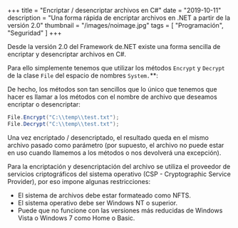 +++
title = "Encriptar / desencriptar archivos en C#"
date = "2019-10-11"
description = "Una forma rápida de encriptar archivos en .NET a partir de la versión 2.0"
thumbnail = "/images/noimage.jpg"
tags = [ "Programación", "Seguridad" ]
+++

Desde la versión 2.0 del Framework de.NET existe una forma sencilla de encriptar y desencriptar
archivos en C#.
	
Para ello simplemente tenemos que utilizar los métodos `Encrypt` y `Decrypt` de la clase
`File` del espacio de nombres `System.`**:

De hecho, los métodos son tan sencillos que lo único que tenemos que hacer es llamar a los métodos
con el nombre de archivo que deseamos encriptar o desencriptar:
	
```csharp
File.Encrypt("C:\\temp\\test.txt");
File.Decrypt("C:\\temp\\test.txt");
```

Una vez encriptado / desencriptado, el resultado queda en el mismo archivo pasado como parámetro (por supuesto, el
archivo no puede estar en uso cuando llamemos a los métodos o nos devolverá una excepción).

Para la encriptación y desencriptación del archivo se utiliza el proveedor de servicios criptográficos del
sistema operativo (CSP - Cryptographic Service Provider), por eso impone algunas restricciones:

* El sistema de archivos debe estar formateado como NFTS.
* El sistema operativo debe ser Windows NT o superior.
* Puede que no funcione con las versiones más reducidas de Windows Vista o Windows 7 como Home o Basic.